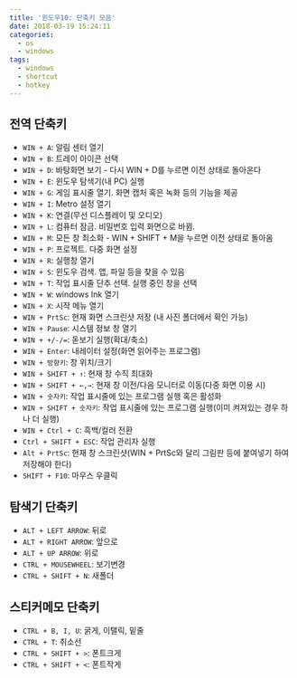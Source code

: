 ```yaml
---
title: '윈도우10: 단축키 모음'
date: 2018-03-19 15:24:11
categories:
  - os
  - windows
tags:
  - windows
  - shortcut
  - hotkey
---
```


## 전역 단축키
- `WIN + A`: 알림 센터 열기
- `WIN + B`: 트레이 아이콘 선택
- `WIN + D`: 바탕화면 보기 - 다시 WIN + D를 누르면 이전 상태로 돌아온다
- `WIN + E`: 윈도우 탐색기(내 PC) 실행
- `WIN + G`: 게임 표시줄 열기. 화면 캡처 혹은 녹화 등의 기능을 제공
- `WIN + I`: Metro 설정 열기
- `WIN + K`: 연결(무선 디스플레이 및 오디오)
- `WIN + L`: 컴퓨터 잠금. 비밀번호 입력 화면으로 바뀜.
- `WIN + M`: 모든 창 최소화 - WIN + SHIFT + M을 누르면 이전 상태로 돌아옴
- `WIN + P`: 프로젝트. 다중 화면 설정
- `WIN + R`: 실행창 열기
- `WIN + S`: 윈도우 검색. 앱, 파일 등을 찾을 수 있음
- `WIN + T`: 작업 표시줄 단추 선택. 실행 중인 창을 선택
- `WIN + W`: windows Ink 열기
- `WIN + X`: 시작 메뉴 열기
- `WIN + PrtSc`: 현재 화면 스크린샷 저장 (내 사진 폴더에서 확인 가능)
- `WIN + Pause`: 시스템 정보 창 열기
- `WIN + +/-/=`: 돋보기 실행(확대/축소)
- `WIN + Enter`: 내레이터 설정(화면 읽어주는 프로그램)
- `WIN + 방향키`: 창 위치/크기
- `WIN + SHIFT + ↑`: 현재 창 수직 최대화
- `WIN + SHIFT + ←,→`: 현재 창 이전/다음 모니터로 이동(다중 화면 이용 시)
- `WIN + 숫자키`: 작업 표시줄에 있는 프로그램 실행 혹은 활성화
- `WIN + SHIFT + 숫자키`: 작업 표시줄에 있는 프로그램 실행(이미 켜져있는 경우 하나 더 실행)
- `WIN + Ctrl + C`: 흑백/컬러 전환
- `Ctrl + SHIFT + ESC`: 작업 관리자 실행
- `Alt + PrtSc`: 현재 창 스크린샷(WIN + PrtSc와 달리 그림판 등에 붙여넣기 하여 저장해야 한다)
- `SHIFT + F10`: 마우스 우클릭

## 탐색기 단축키
- `ALT + LEFT ARROW`: 뒤로
- `ALT + RIGHT ARROW`: 앞으로
- `ALT + UP ARROW`: 위로
- `CTRL + MOUSEWHEEL`: 보기변경
- `CTRL + SHIFT + N`: 새폴더

## 스티커메모 단축키
- `CTRL + B, I, U`: 굵게, 이탤릭, 밑줄
- `CTRL + T`: 취소선
- `CTRL + SHIFT + >`: 폰트크게
- `CTRL + SHIFT + <`: 폰트작게
